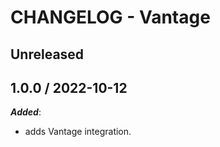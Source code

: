 # CHANGELOG - Vantage

## Unreleased

## 1.0.0 / 2022-10-12

***Added***:

* adds Vantage integration.
